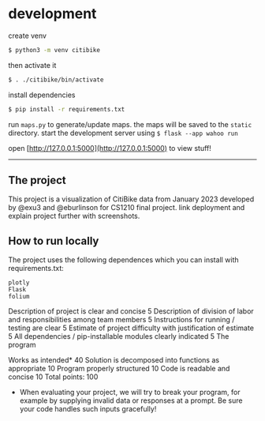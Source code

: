 # development

create venv

```sh
$ python3 -m venv citibike
```

then activate it

```sh
$ . ./citibike/bin/activate
```

install dependencies

```sh
$ pip install -r requirements.txt
```

run `maps.py` to generate/update maps. the maps will be saved to the `static` directory. start the development server using `$ flask --app wahoo run`

open [http://127.0.0.1:5000](http://127.0.0.1:5000) to view stuff!

---

## The project

This project is a visualization of CitiBike data from January 2023 developed by @exu3 and @eburlinson for CS1210 final project. link deployment and explain project further with screenshots.

## How to run locally

The project uses the following dependences which you can install with requirements.txt:

```
plotly
Flask
folium
```

Description of project is clear and concise 5
Description of division of labor and responsibilities among team members 5
Instructions for running / testing are clear 5
Estimate of project difficulty with justification of estimate 5
All dependencies / pip-installable modules clearly indicated 5
The program

Works as intended\* 40
Solution is decomposed into functions as appropriate 10
Program properly structured 10
Code is readable and concise 10
Total points: 100

- When evaluating your project, we will try to break your program, for example by supplying invalid data or responses at a prompt. Be sure your code handles such inputs gracefully!
